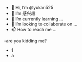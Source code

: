 - 👋 Hi, I’m @yukari525
- 👀 I’m 感兴趣
- 🌱 I’m currently learning ...
- 💞️ I’m looking to collaborate on ...
- 📫 How to reach me ...

-are you kidding me?
- 1
-  a
<!---
yukari525/yukari525 is a ✨ special ✨ repository because its `README.md` (this file) appears on your GitHub profile.
You can click the Preview link to take a look at your changes.
--->
